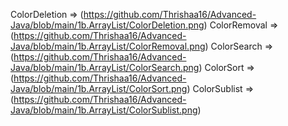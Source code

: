 ColorDeletion => (https://github.com/Thrishaa16/Advanced-Java/blob/main/1b.ArrayList/ColorDeletion.png)
ColorRemoval  => (https://github.com/Thrishaa16/Advanced-Java/blob/main/1b.ArrayList/ColorRemoval.png)
ColorSearch   => (https://github.com/Thrishaa16/Advanced-Java/blob/main/1b.ArrayList/ColorSearch.png)
ColorSort     => (https://github.com/Thrishaa16/Advanced-Java/blob/main/1b.ArrayList/ColorSort.png)
ColorSublist  => (https://github.com/Thrishaa16/Advanced-Java/blob/main/1b.ArrayList/ColorSublist.png)
